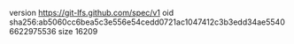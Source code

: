 version https://git-lfs.github.com/spec/v1
oid sha256:ab5060cc6bea5c3e556e54cedd0721ac1047412c3b3edd34ae55406622975536
size 16209
